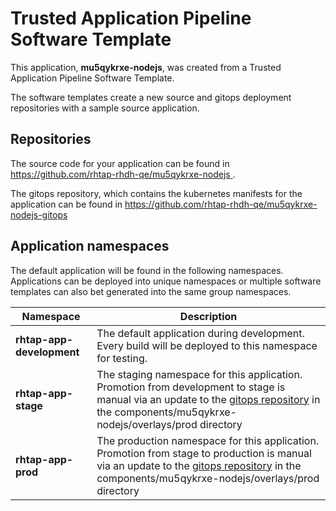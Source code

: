 # Trusted Application Pipeline Software Template

This application, **mu5qykrxe-nodejs**, was created from a Trusted Application Pipeline Software Template.

The software templates create a new source and gitops deployment repositories with a sample source application. 

## Repositories

The source code for your application can be found in [https://github.com/rhtap-rhdh-qe/mu5qykrxe-nodejs ](https://github.com/rhtap-rhdh-qe/mu5qykrxe-nodejs ).
 
The gitops repository, which contains the kubernetes manifests for the application can be found in 
[https://github.com/rhtap-rhdh-qe/mu5qykrxe-nodejs-gitops ](https://github.com/rhtap-rhdh-qe/mu5qykrxe-nodejs-gitops ) 

## Application namespaces 

The default application will be found in the following namespaces. Applications can be deployed into unique namespaces or multiple software templates can also bet generated into the same group namespaces.  

|  Namespace   |  Description   |  
| -------- | -------- |   
| **rhtap-app-development** | The default application during development. Every build will be deployed to this namespace for testing. | 
| **rhtap-app-stage** | The staging namespace for this application. Promotion from development to stage is manual via an update to the [gitops repository](https://github.com/rhtap-rhdh-qe/mu5qykrxe-nodejs-gitops ) in the components/mu5qykrxe-nodejs/overlays/prod directory |  
| **rhtap-app-prod** | The production namespace for this application. Promotion from stage to production is manual via an update to the [gitops repository](https://github.com/rhtap-rhdh-qe/mu5qykrxe-nodejs-gitops ) in the components/mu5qykrxe-nodejs/overlays/prod directory | 